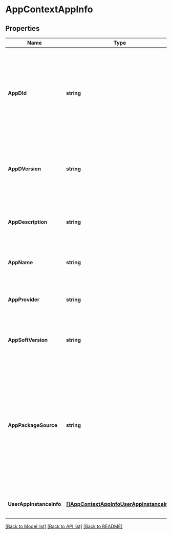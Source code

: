 # AppContextAppInfo

## Properties
Name | Type | Description | Notes
------------ | ------------- | ------------- | -------------
**AppDId** | **string** | Identifier of this MEC application descriptor. This attribute shall be globally unique. It is equivalent to the appDId defined in clause 6.2.1.2 of ETSI GS MEC 0102 [1]. It shall be present if the application is one in the ApplicationList. | [optional] [default to null]
**AppDVersion** | **string** | Identifies the version of the application descriptor. It is equivalent to the appDVersion defined in clause 6.2.1.2 of ETSI GS MEC 0102 [1]. | [default to null]
**AppDescription** | **string** | Human readable description of the MEC application. The length of the value shall not exceed 128 characters. | [optional] [default to null]
**AppName** | **string** | Name of the MEC application. The length of the value shall not exceed 32 characters. | [default to null]
**AppProvider** | **string** | Provider of the MEC application. The length of the value shall not exceed 32 characters. | [default to null]
**AppSoftVersion** | **string** | Software version of the MEC application. The length of the value shall not exceed 32 characters. | [optional] [default to null]
**AppPackageSource** | **string** | URI of the application package. Included in the request if the application is not one in the ApplicationList. appPackageSource enables on-boarding of the application package into the MEC system. The application package shall comply with the definitions in clause 6.2.1.2 of ETSI GS MEC 0102 [1]. | [optional] [default to null]
**UserAppInstanceInfo** | [**[]AppContextAppInfoUserAppInstanceInfo**](AppContext_appInfo_userAppInstanceInfo.md) | List of user application instance information. | [default to null]

[[Back to Model list]](../README.md#documentation-for-models) [[Back to API list]](../README.md#documentation-for-api-endpoints) [[Back to README]](../README.md)

